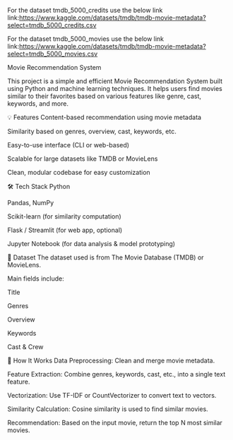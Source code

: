 For the dataset tmdb_5000_credits use the below link
link:https://www.kaggle.com/datasets/tmdb/tmdb-movie-metadata?select=tmdb_5000_credits.csv


For the dataset tmdb_5000_movies use the below link
link:https://www.kaggle.com/datasets/tmdb/tmdb-movie-metadata?select=tmdb_5000_movies.csv


Movie Recommendation System


This project is a simple and efficient Movie Recommendation System built using Python and machine learning techniques. It helps users find movies similar to their favorites based on various features like genre, cast, keywords, and more.

💡 Features
Content-based recommendation using movie metadata

Similarity based on genres, overview, cast, keywords, etc.

Easy-to-use interface (CLI or web-based)

Scalable for large datasets like TMDB or MovieLens

Clean, modular codebase for easy customization

🛠️ Tech Stack
Python

Pandas, NumPy

Scikit-learn (for similarity computation)

Flask / Streamlit (for web app, optional)

Jupyter Notebook (for data analysis & model prototyping)

📂 Dataset
The dataset used is from The Movie Database (TMDB) or MovieLens.

Main fields include:

Title

Genres

Overview

Keywords

Cast & Crew

🚀 How It Works
Data Preprocessing: Clean and merge movie metadata.

Feature Extraction: Combine genres, keywords, cast, etc., into a single text feature.

Vectorization: Use TF-IDF or CountVectorizer to convert text to vectors.

Similarity Calculation: Cosine similarity is used to find similar movies.

Recommendation: Based on the input movie, return the top N most similar movies.
